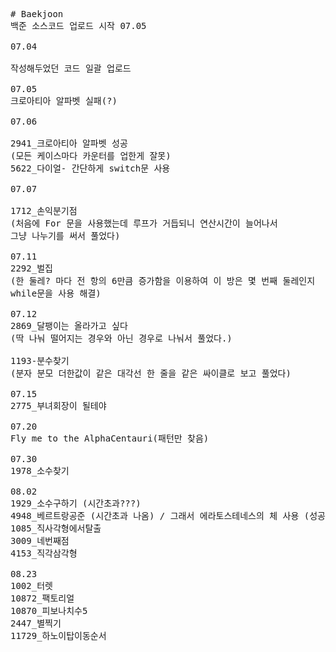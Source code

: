 <pre>
# Baekjoon
백준 소스코드 업로드 시작 07.05

07.04

작성해두었던 코드 일괄 업로드

07.05
크로아티아 알파벳 실패(?)

07.06

2941_크로아티아 알파벳 성공
(모든 케이스마다 카운터를 업한게 잘못)
5622_다이얼- 간단하게 switch문 사용

07.07

1712_손익분기점
(처음에 For 문을 사용했는데 루프가 거듭되니 연산시간이 늘어나서
그냥 나누기를 써서 풀었다)

07.11
2292_벌집
(한 둘레? 마다 전 항의 6만큼 증가함을 이용하여 이 방은 몇 번째 둘레인지 
while문을 사용 해결)

07.12
2869_달팽이는 올라가고 싶다
(딱 나눠 떨어지는 경우와 아닌 경우로 나눠서 풀었다.)

1193-분수찾기
(분자 분모 더한값이 같은 대각선 한 줄을 같은 싸이클로 보고 풀었다)

07.15
2775_부녀회장이 될테야

07.20
Fly me to the AlphaCentauri(패턴만 찾음)

07.30
1978_소수찾기

08.02
1929_소수구하기 (시간초과???)
4948_베르트랑공준 (시간초과 나옴) / 그래서 에라토스테네스의 체 사용 (성공)
1085_직사각형에서탈출
3009_네번째점
4153_직각삼각형

08.23
1002_터렛
10872_팩토리얼
10870_피보나치수5
2447_별찍기
11729_하노이탑이동순서

</pre>
